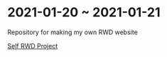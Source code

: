 # 2021-01-20 ~ 2021-01-21

Repository for making my own RWD website
  
[Self RWD Project](https://sonwanseo.github.io/RWD/Self%20Project/)
